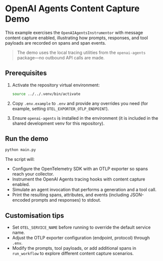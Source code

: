 # OpenAI Agents Content Capture Demo

This example exercises the `OpenAIAgentsInstrumentor` with message content
capture enabled, illustrating how prompts, responses, and tool payloads are
recorded on spans and span events.

> The demo uses the local tracing utilities from the `openai-agents`
> package—no outbound API calls are made.

## Prerequisites

1. Activate the repository virtual environment:

   ```bash
   source ../../.venv/bin/activate
   ```

2. Copy `.env.example` to `.env` and provide any overrides you need (for example,
   setting `OTEL_EXPORTER_OTLP_ENDPOINT`).
3. Ensure `openai-agents` is installed in the environment (it is included in
   the shared development venv for this repository).

## Run the demo

```bash
python main.py
```

The script will:

- Configure the OpenTelemetry SDK with an OTLP exporter so spans reach your collector.
- Instrument the OpenAI Agents tracing hooks with content capture enabled.
- Simulate an agent invocation that performs a generation and a tool call.
- Print the resulting spans, attributes, and events (including JSON-encoded
  prompts and responses) to stdout.

## Customisation tips

- Set `OTEL_SERVICE_NAME` before running to override the default service name.
- Adjust the OTLP exporter configuration (endpoint, protocol) through `.env`.
- Modify the prompts, tool payloads, or add additional spans in `run_workflow`
  to explore different content capture scenarios.
